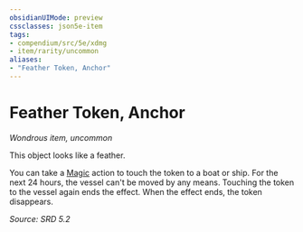 ```yaml
---
obsidianUIMode: preview
cssclasses: json5e-item
tags:
- compendium/src/5e/xdmg
- item/rarity/uncommon
aliases: 
- "Feather Token, Anchor"
---
```

# Feather Token, Anchor
*Wondrous item, uncommon*  


This object looks like a feather.

You can take a [Magic](rules/actions.md#Magic) action to touch the token to a boat or ship. For the next 24 hours, the vessel can't be moved by any means. Touching the token to the vessel again ends the effect. When the effect ends, the token disappears.

*Source: SRD 5.2*